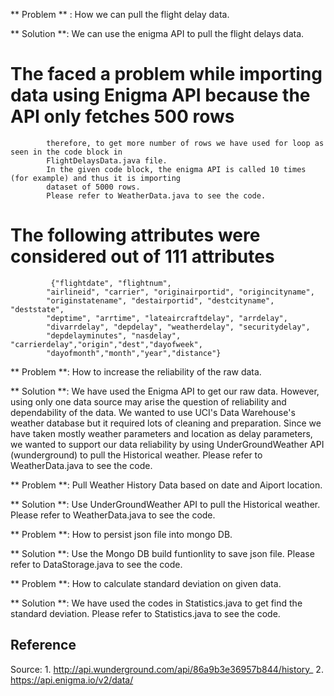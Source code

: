 
** Problem ** : How we can pull the flight delay data.

** Solution **: We can use the enigma API to pull the flight delays data.


	
# The faced a problem while importing data using Enigma API because the API only fetches 500 rows
			therefore, to get more number of rows we have used for loop as seen in the code block in 
			FlightDelaysData.java file.
			In the given code block, the enigma API is called 10 times (for example) and thus it is importing
			dataset of 5000 rows.
			Please refer to WeatherData.java to see the code. 


# The following attributes were considered out of 111 attributes
		     {"flightdate", "flightnum",
			"airlineid", "carrier", "originairportid", "origincityname",
			"originstatename", "destairportid", "destcityname", "deststate",
			"deptime", "arrtime", "lateaircraftdelay", "arrdelay",
			"divarrdelay", "depdelay", "weatherdelay", "securitydelay",
			"depdelayminutes", "nasdelay", "carrierdelay","origin","dest","dayofweek",
			"dayofmonth","month","year","distance"} 
	

** Problem **: How to increase the reliability of the raw data.

** Solution **: We have used the Enigma API to get our raw data. However, using only
                one data source may arise the question of reliability and dependability 
				of the data. We wanted to use UCI's Data Warehouse's weather database but
				it required lots of cleaning and preparation.
				Since we have taken mostly weather parameters and location as delay parameters,
				we wanted to support our data reliability by using UnderGroundWeather API 
				(wunderground) to pull the Historical weather. 
                Please refer to WeatherData.java to see the code. 
		
		
** Problem **: Pull Weather History Data based on date and Aiport location.

** Solution **: Use UnderGroundWeather API to pull the Historical weather. 
                Please refer to WeatherData.java to see the code. 




** Problem **: How to persist json file into mongo DB.

** Solution **: Use the Mongo DB build funtionlity to save json file.
                Please refer to DataStorage.java to see the code. 




** Problem **: How to calculate standard deviation on given data.

** Solution **: We have used the codes in Statistics.java to get find the standard deviation.
                Please refer to Statistics.java to see the code. 



## Reference
Source: 1. http://api.wunderground.com/api/86a9b3e36957b844/history_
        2. https://api.enigma.io/v2/data/



